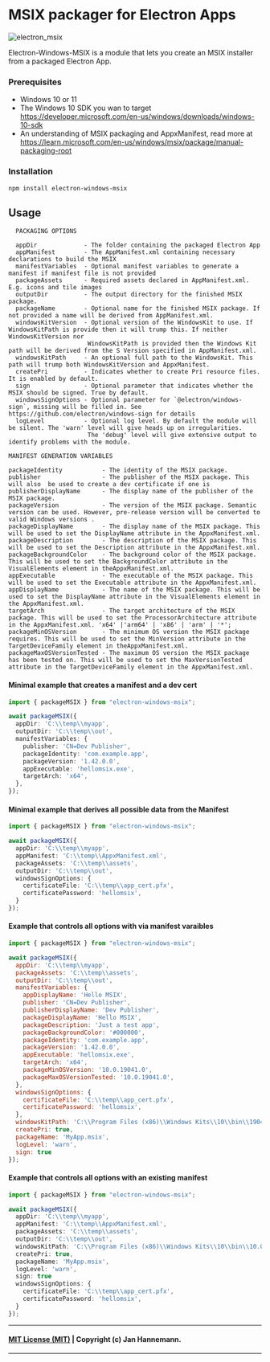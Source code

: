 # MSIX packager for Electron Apps
![electron_msix](https://github.com/bitdisaster/electron-windows-msix/assets/5191943/4321b39e-f4d8-4d2f-b6cb-78f7c27950ff)


Electron-Windows-MSIX is a module that lets you create an MSIX installer from a packaged Electron App.


### Prerequisites
 * Windows 10 or 11
 * The Windows 10 SDK you wan to target https://developer.microsoft.com/en-us/windows/downloads/windows-10-sdk
 * An understanding of MSIX packaging and AppxManifest, read more at https://learn.microsoft.com/en-us/windows/msix/package/manual-packaging-root

### Installation

```
npm install electron-windows-msix
```

## Usage
```
  PACKAGING OPTIONS

  appDir             - The folder containing the packaged Electron App
  appManifest        - The AppManifest.xml containing necessary declarations to build the MSIX
  manifestVariables  - Optional manifest variables to generate a manifest if manifest file is not provided
  packageAssets      - Required assets declared in AppManifest.xml. E.g. icons and tile images
  outputDir          - The output directory for the finished MSIX package.
  packageName        - Optional name for the finished MSIX package. If not provided a name will be derived from AppManifest.xml.
  windowsKitVersion  - Optional version of the WindowsKit to use. If WindowsKitPath is provide then it will trump this. If neither WindowsKitVersion nor
                      WindowsKitPath is provided then the Windows Kit path will be derived from the S Version specified in AppManifest.xml.
  windowsKitPath     - An optional full path to the WindowsKit. This path will trump both WindowsKitVersion and AppxManifest.
  createPri          - Indicates whether to create Pri resource files. It is enabled by default.
  sign               - Optional parameter that indicates whether the MSIX should be signed. True by default.
  windowsSignOptions - Optional parameter for `@electron/windows-sign`, missing will be filled in. See https://github.com/electron/windows-sign for details
  logLevel           - Optional log level. By default the module will be silent. The 'warn' level will give heads up on irregularities.
                      The 'debug' level will give extensive output to identify problems with the module.
```

```
MANIFEST GENERATION VARIABLES

packageIdentity           - The identity of the MSIX package.
publisher                 - The publisher of the MSIX package. This will also  be used to create a dev certificate if one is
publisherDisplayName      - The display name of the publisher of the MSIX package.
packageVersion            - The version of the MSIX package. Semantic version can be used. However, pre-release version will be converted to valid Windows versions .
packageDisplayName        - The display name of the MSIX package. This will be used to set the DisplayName attribute in the AppxManifest.xml.
packageDescription        - The description of the MSIX package. This will be used to set the Description attribute in the AppxManifest.xml.
packageBackgroundColor    - The background color of the MSIX package. This will be used to set the BackgroundColor attribute in the VisualElements element in theAppxManifest.xml.
appExecutable             - The executable of the MSIX package. This will be used to set the Executable attribute in the AppxManifest.xml.
appDisplayName            - The name of the MSIX package. This will be used to set the DisplayName attribute in the VisualElements element in the AppxManifest.xml.
targetArch                - The target architecture of the MSIX package. This will be used to set the ProcessorArchitecture attribute in the AppxManifest.xml. 'x64' |'arm64' | 'x86' | 'arm' | '*';
packageMinOSVersion       - The minimum OS version the MSIX package requires. This will be used to set the MinVersion attribute in the TargetDeviceFamily element in theAppxManifest.xml.
packageMaxOSVersionTested - The maximum OS version the MSIX package has been tested on. This will be used to set the MaxVersionTested attribute in the TargetDeviceFamily element in the AppxManifest.xml.
```

#### Minimal example that creates a manifest and a dev cert
```ts
import { packageMSIX } from "electron-windows-msix";

await packageMSIX({
  appDir: 'C:\\temp\\myapp',
  outputDir: 'C:\\temp\\out',
  manifestVariables: {
    publisher: 'CN=Dev Publisher',
    packageIdentity: 'com.example.app',
    packageVersion: '1.42.0.0',
    appExecutable: 'hellomsix.exe',
    targetArch: 'x64',
  },
});
```

#### Minimal example that derives all possible data from the Manifest
```ts
import { packageMSIX } from "electron-windows-msix";

await packageMSIX({
  appDir: 'C:\\temp\\myapp',
  appManifest: 'C:\\temp\\AppxManifest.xml',
  packageAssets: 'C:\\temp\\assets',
  outputDir: 'C:\\temp\\out',
  windowsSignOptions: {
    certificateFile: 'C:\\temp\\app_cert.pfx',
    certificatePassword: 'hellomsix',
  }
});
```

#### Example that controls all options with via manifest varaibles
```js
import { packageMSIX } from "electron-windows-msix";

await packageMSIX({
  appDir: 'C:\\temp\\myapp',
  packageAssets: 'C:\\temp\\assets',
  outputDir: 'C:\\temp\\out',
  manifestVariables: {
    appDisplayName: 'Hello MSIX',
    publisher: 'CN=Dev Publisher',
    publisherDisplayName: 'Dev Publisher',
    packageDisplayName: 'Hello MSIX',
    packageDescription: 'Just a test app',
    packageBackgroundColor: '#000000',
    packageIdentity: 'com.example.app',
    packageVersion: '1.42.0.0',
    appExecutable: 'hellomsix.exe',
    targetArch: 'x64',
    packageMinOSVersion: '10.0.19041.0',
    packageMaxOSVersionTested: '10.0.19041.0',
  },
  windowsSignOptions: {
    certificateFile: 'C:\\temp\\app_cert.pfx',
    certificatePassword: 'hellomsix',
  },
  windowsKitPath: 'C:\\Program Files (x86)\\Windows Kits\\10\\bin\\19041\\x64',
  createPri: true,
  packageName: 'MyApp.msix',
  logLevel: 'warn',
  sign: true
});
```

#### Example that controls all options with an existing manifest
```ts
import { packageMSIX } from "electron-windows-msix";

await packageMSIX({
  appDir: 'C:\\temp\\myapp',
  appManifest: 'C:\\temp\\AppxManifest.xml',
  packageAssets: 'C:\\temp\\assets',
  outputDir: 'C:\\temp\\out',
  windowsKitPath: 'C:\\Program Files (x86)\\Windows Kits\\10\\bin\\10.0.17763.0\\x64',
  createPri: true,
  packageName: 'MyApp.msix',
  logLevel: 'warn',
  sign: true
  windowsSignOptions: {
    certificateFile: 'C:\\temp\\app_cert.pfx',
    certificatePassword: 'hellomsix',
  }
});
```

----
#### [MIT License (MIT)](LICENSE) | Copyright (c) Jan Hannemann.
----
